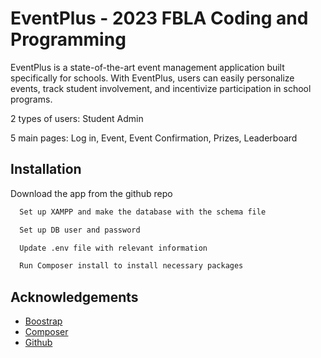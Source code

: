 
# EventPlus - 2023 FBLA Coding and Programming

EventPlus is a state-of-the-art event management application built specifically for schools. With EventPlus, users can easily personalize events, track student involvement, and incentivize participation in school programs.

2 types of users: Student Admin

5 main pages: Log in, Event, Event Confirmation, Prizes, Leaderboard







## Installation

Download the app from the github repo

```bash
  Set up XAMPP and make the database with the schema file

  Set up DB user and password

  Update .env file with relevant information

  Run Composer install to install necessary packages
```


## Acknowledgements

 - [Boostrap](https://getbootstrap.com/)
 - [Composer](https://getcomposer.org/)
 - [Github](https://github.com/)

